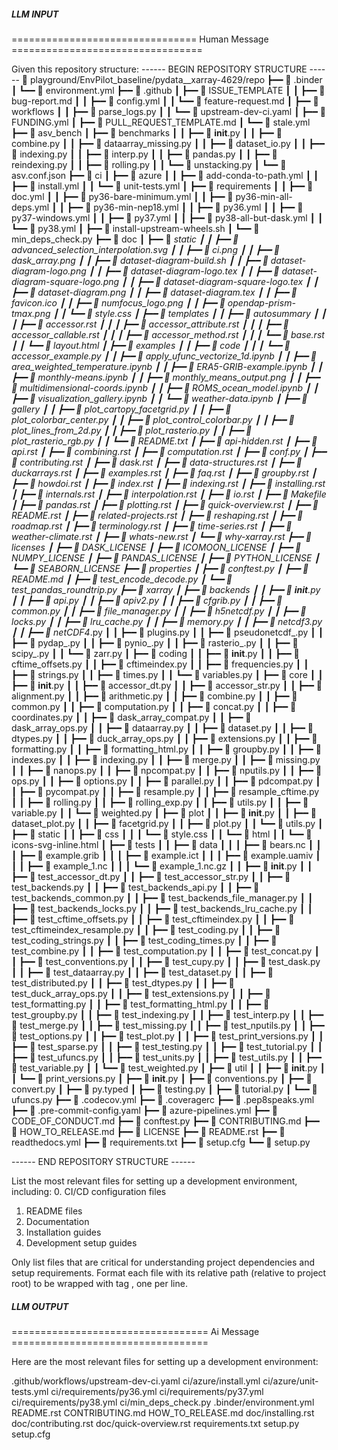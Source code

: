##### LLM INPUT #####
================================ Human Message =================================

Given this repository structure:
------ BEGIN REPOSITORY STRUCTURE ------
📂 playground/EnvPilot_baseline/pydata__xarray-4629/repo
┣━━ 📂 .binder
┃   ┗━━ 📄 environment.yml
┣━━ 📂 .github
┃   ┣━━ 📂 ISSUE_TEMPLATE
┃   ┃   ┣━━ 📄 bug-report.md
┃   ┃   ┣━━ 📄 config.yml
┃   ┃   ┗━━ 📄 feature-request.md
┃   ┣━━ 📂 workflows
┃   ┃   ┣━━ 🐍 parse_logs.py
┃   ┃   ┗━━ 📄 upstream-dev-ci.yaml
┃   ┣━━ 📄 FUNDING.yml
┃   ┣━━ 📄 PULL_REQUEST_TEMPLATE.md
┃   ┗━━ 📄 stale.yml
┣━━ 📂 asv_bench
┃   ┣━━ 📂 benchmarks
┃   ┃   ┣━━ 🐍 __init__.py
┃   ┃   ┣━━ 🐍 combine.py
┃   ┃   ┣━━ 🐍 dataarray_missing.py
┃   ┃   ┣━━ 🐍 dataset_io.py
┃   ┃   ┣━━ 🐍 indexing.py
┃   ┃   ┣━━ 🐍 interp.py
┃   ┃   ┣━━ 🐍 pandas.py
┃   ┃   ┣━━ 🐍 reindexing.py
┃   ┃   ┣━━ 🐍 rolling.py
┃   ┃   ┗━━ 🐍 unstacking.py
┃   ┗━━ 📄 asv.conf.json
┣━━ 📂 ci
┃   ┣━━ 📂 azure
┃   ┃   ┣━━ 📄 add-conda-to-path.yml
┃   ┃   ┣━━ 📄 install.yml
┃   ┃   ┗━━ 📄 unit-tests.yml
┃   ┣━━ 📂 requirements
┃   ┃   ┣━━ 📄 doc.yml
┃   ┃   ┣━━ 📄 py36-bare-minimum.yml
┃   ┃   ┣━━ 📄 py36-min-all-deps.yml
┃   ┃   ┣━━ 📄 py36-min-nep18.yml
┃   ┃   ┣━━ 📄 py36.yml
┃   ┃   ┣━━ 📄 py37-windows.yml
┃   ┃   ┣━━ 📄 py37.yml
┃   ┃   ┣━━ 📄 py38-all-but-dask.yml
┃   ┃   ┗━━ 📄 py38.yml
┃   ┣━━ 📄 install-upstream-wheels.sh
┃   ┗━━ 🐍 min_deps_check.py
┣━━ 📂 doc
┃   ┣━━ 📂 _static
┃   ┃   ┣━━ 📄 advanced_selection_interpolation.svg
┃   ┃   ┣━━ 📄 ci.png
┃   ┃   ┣━━ 📄 dask_array.png
┃   ┃   ┣━━ 📄 dataset-diagram-build.sh
┃   ┃   ┣━━ 📄 dataset-diagram-logo.png
┃   ┃   ┣━━ 📄 dataset-diagram-logo.tex
┃   ┃   ┣━━ 📄 dataset-diagram-square-logo.png
┃   ┃   ┣━━ 📄 dataset-diagram-square-logo.tex
┃   ┃   ┣━━ 📄 dataset-diagram.png
┃   ┃   ┣━━ 📄 dataset-diagram.tex
┃   ┃   ┣━━ 📄 favicon.ico
┃   ┃   ┣━━ 📄 numfocus_logo.png
┃   ┃   ┣━━ 📄 opendap-prism-tmax.png
┃   ┃   ┗━━ 📄 style.css
┃   ┣━━ 📂 _templates
┃   ┃   ┣━━ 📂 autosummary
┃   ┃   ┃   ┣━━ 📄 accessor.rst
┃   ┃   ┃   ┣━━ 📄 accessor_attribute.rst
┃   ┃   ┃   ┣━━ 📄 accessor_callable.rst
┃   ┃   ┃   ┣━━ 📄 accessor_method.rst
┃   ┃   ┃   ┗━━ 📄 base.rst
┃   ┃   ┗━━ 📄 layout.html
┃   ┣━━ 📂 examples
┃   ┃   ┣━━ 📂 _code
┃   ┃   ┃   ┗━━ 🐍 accessor_example.py
┃   ┃   ┣━━ 📄 apply_ufunc_vectorize_1d.ipynb
┃   ┃   ┣━━ 📄 area_weighted_temperature.ipynb
┃   ┃   ┣━━ 📄 ERA5-GRIB-example.ipynb
┃   ┃   ┣━━ 📄 monthly-means.ipynb
┃   ┃   ┣━━ 📄 monthly_means_output.png
┃   ┃   ┣━━ 📄 multidimensional-coords.ipynb
┃   ┃   ┣━━ 📄 ROMS_ocean_model.ipynb
┃   ┃   ┣━━ 📄 visualization_gallery.ipynb
┃   ┃   ┗━━ 📄 weather-data.ipynb
┃   ┣━━ 📂 gallery
┃   ┃   ┣━━ 🐍 plot_cartopy_facetgrid.py
┃   ┃   ┣━━ 🐍 plot_colorbar_center.py
┃   ┃   ┣━━ 🐍 plot_control_colorbar.py
┃   ┃   ┣━━ 🐍 plot_lines_from_2d.py
┃   ┃   ┣━━ 🐍 plot_rasterio.py
┃   ┃   ┣━━ 🐍 plot_rasterio_rgb.py
┃   ┃   ┗━━ 📄 README.txt
┃   ┣━━ 📄 api-hidden.rst
┃   ┣━━ 📄 api.rst
┃   ┣━━ 📄 combining.rst
┃   ┣━━ 📄 computation.rst
┃   ┣━━ 🐍 conf.py
┃   ┣━━ 📄 contributing.rst
┃   ┣━━ 📄 dask.rst
┃   ┣━━ 📄 data-structures.rst
┃   ┣━━ 📄 duckarrays.rst
┃   ┣━━ 📄 examples.rst
┃   ┣━━ 📄 faq.rst
┃   ┣━━ 📄 groupby.rst
┃   ┣━━ 📄 howdoi.rst
┃   ┣━━ 📄 index.rst
┃   ┣━━ 📄 indexing.rst
┃   ┣━━ 📄 installing.rst
┃   ┣━━ 📄 internals.rst
┃   ┣━━ 📄 interpolation.rst
┃   ┣━━ 📄 io.rst
┃   ┣━━ 📄 Makefile
┃   ┣━━ 📄 pandas.rst
┃   ┣━━ 📄 plotting.rst
┃   ┣━━ 📄 quick-overview.rst
┃   ┣━━ 📄 README.rst
┃   ┣━━ 📄 related-projects.rst
┃   ┣━━ 📄 reshaping.rst
┃   ┣━━ 📄 roadmap.rst
┃   ┣━━ 📄 terminology.rst
┃   ┣━━ 📄 time-series.rst
┃   ┣━━ 📄 weather-climate.rst
┃   ┣━━ 📄 whats-new.rst
┃   ┗━━ 📄 why-xarray.rst
┣━━ 📂 licenses
┃   ┣━━ 📄 DASK_LICENSE
┃   ┣━━ 📄 ICOMOON_LICENSE
┃   ┣━━ 📄 NUMPY_LICENSE
┃   ┣━━ 📄 PANDAS_LICENSE
┃   ┣━━ 📄 PYTHON_LICENSE
┃   ┗━━ 📄 SEABORN_LICENSE
┣━━ 📂 properties
┃   ┣━━ 🐍 conftest.py
┃   ┣━━ 📄 README.md
┃   ┣━━ 🐍 test_encode_decode.py
┃   ┗━━ 🐍 test_pandas_roundtrip.py
┣━━ 📂 xarray
┃   ┣━━ 📂 backends
┃   ┃   ┣━━ 🐍 __init__.py
┃   ┃   ┣━━ 🐍 api.py
┃   ┃   ┣━━ 🐍 apiv2.py
┃   ┃   ┣━━ 🐍 cfgrib_.py
┃   ┃   ┣━━ 🐍 common.py
┃   ┃   ┣━━ 🐍 file_manager.py
┃   ┃   ┣━━ 🐍 h5netcdf_.py
┃   ┃   ┣━━ 🐍 locks.py
┃   ┃   ┣━━ 🐍 lru_cache.py
┃   ┃   ┣━━ 🐍 memory.py
┃   ┃   ┣━━ 🐍 netcdf3.py
┃   ┃   ┣━━ 🐍 netCDF4_.py
┃   ┃   ┣━━ 🐍 plugins.py
┃   ┃   ┣━━ 🐍 pseudonetcdf_.py
┃   ┃   ┣━━ 🐍 pydap_.py
┃   ┃   ┣━━ 🐍 pynio_.py
┃   ┃   ┣━━ 🐍 rasterio_.py
┃   ┃   ┣━━ 🐍 scipy_.py
┃   ┃   ┗━━ 🐍 zarr.py
┃   ┣━━ 📂 coding
┃   ┃   ┣━━ 🐍 __init__.py
┃   ┃   ┣━━ 🐍 cftime_offsets.py
┃   ┃   ┣━━ 🐍 cftimeindex.py
┃   ┃   ┣━━ 🐍 frequencies.py
┃   ┃   ┣━━ 🐍 strings.py
┃   ┃   ┣━━ 🐍 times.py
┃   ┃   ┗━━ 🐍 variables.py
┃   ┣━━ 📂 core
┃   ┃   ┣━━ 🐍 __init__.py
┃   ┃   ┣━━ 🐍 accessor_dt.py
┃   ┃   ┣━━ 🐍 accessor_str.py
┃   ┃   ┣━━ 🐍 alignment.py
┃   ┃   ┣━━ 🐍 arithmetic.py
┃   ┃   ┣━━ 🐍 combine.py
┃   ┃   ┣━━ 🐍 common.py
┃   ┃   ┣━━ 🐍 computation.py
┃   ┃   ┣━━ 🐍 concat.py
┃   ┃   ┣━━ 🐍 coordinates.py
┃   ┃   ┣━━ 🐍 dask_array_compat.py
┃   ┃   ┣━━ 🐍 dask_array_ops.py
┃   ┃   ┣━━ 🐍 dataarray.py
┃   ┃   ┣━━ 🐍 dataset.py
┃   ┃   ┣━━ 🐍 dtypes.py
┃   ┃   ┣━━ 🐍 duck_array_ops.py
┃   ┃   ┣━━ 🐍 extensions.py
┃   ┃   ┣━━ 🐍 formatting.py
┃   ┃   ┣━━ 🐍 formatting_html.py
┃   ┃   ┣━━ 🐍 groupby.py
┃   ┃   ┣━━ 🐍 indexes.py
┃   ┃   ┣━━ 🐍 indexing.py
┃   ┃   ┣━━ 🐍 merge.py
┃   ┃   ┣━━ 🐍 missing.py
┃   ┃   ┣━━ 🐍 nanops.py
┃   ┃   ┣━━ 🐍 npcompat.py
┃   ┃   ┣━━ 🐍 nputils.py
┃   ┃   ┣━━ 🐍 ops.py
┃   ┃   ┣━━ 🐍 options.py
┃   ┃   ┣━━ 🐍 parallel.py
┃   ┃   ┣━━ 🐍 pdcompat.py
┃   ┃   ┣━━ 🐍 pycompat.py
┃   ┃   ┣━━ 🐍 resample.py
┃   ┃   ┣━━ 🐍 resample_cftime.py
┃   ┃   ┣━━ 🐍 rolling.py
┃   ┃   ┣━━ 🐍 rolling_exp.py
┃   ┃   ┣━━ 🐍 utils.py
┃   ┃   ┣━━ 🐍 variable.py
┃   ┃   ┗━━ 🐍 weighted.py
┃   ┣━━ 📂 plot
┃   ┃   ┣━━ 🐍 __init__.py
┃   ┃   ┣━━ 🐍 dataset_plot.py
┃   ┃   ┣━━ 🐍 facetgrid.py
┃   ┃   ┣━━ 🐍 plot.py
┃   ┃   ┗━━ 🐍 utils.py
┃   ┣━━ 📂 static
┃   ┃   ┣━━ 📂 css
┃   ┃   ┃   ┗━━ 📄 style.css
┃   ┃   ┗━━ 📂 html
┃   ┃       ┗━━ 📄 icons-svg-inline.html
┃   ┣━━ 📂 tests
┃   ┃   ┣━━ 📂 data
┃   ┃   ┃   ┣━━ 📄 bears.nc
┃   ┃   ┃   ┣━━ 📄 example.grib
┃   ┃   ┃   ┣━━ 📄 example.ict
┃   ┃   ┃   ┣━━ 📄 example.uamiv
┃   ┃   ┃   ┣━━ 📄 example_1.nc
┃   ┃   ┃   ┗━━ 📄 example_1.nc.gz
┃   ┃   ┣━━ 🐍 __init__.py
┃   ┃   ┣━━ 🐍 test_accessor_dt.py
┃   ┃   ┣━━ 🐍 test_accessor_str.py
┃   ┃   ┣━━ 🐍 test_backends.py
┃   ┃   ┣━━ 🐍 test_backends_api.py
┃   ┃   ┣━━ 🐍 test_backends_common.py
┃   ┃   ┣━━ 🐍 test_backends_file_manager.py
┃   ┃   ┣━━ 🐍 test_backends_locks.py
┃   ┃   ┣━━ 🐍 test_backends_lru_cache.py
┃   ┃   ┣━━ 🐍 test_cftime_offsets.py
┃   ┃   ┣━━ 🐍 test_cftimeindex.py
┃   ┃   ┣━━ 🐍 test_cftimeindex_resample.py
┃   ┃   ┣━━ 🐍 test_coding.py
┃   ┃   ┣━━ 🐍 test_coding_strings.py
┃   ┃   ┣━━ 🐍 test_coding_times.py
┃   ┃   ┣━━ 🐍 test_combine.py
┃   ┃   ┣━━ 🐍 test_computation.py
┃   ┃   ┣━━ 🐍 test_concat.py
┃   ┃   ┣━━ 🐍 test_conventions.py
┃   ┃   ┣━━ 🐍 test_cupy.py
┃   ┃   ┣━━ 🐍 test_dask.py
┃   ┃   ┣━━ 🐍 test_dataarray.py
┃   ┃   ┣━━ 🐍 test_dataset.py
┃   ┃   ┣━━ 🐍 test_distributed.py
┃   ┃   ┣━━ 🐍 test_dtypes.py
┃   ┃   ┣━━ 🐍 test_duck_array_ops.py
┃   ┃   ┣━━ 🐍 test_extensions.py
┃   ┃   ┣━━ 🐍 test_formatting.py
┃   ┃   ┣━━ 🐍 test_formatting_html.py
┃   ┃   ┣━━ 🐍 test_groupby.py
┃   ┃   ┣━━ 🐍 test_indexing.py
┃   ┃   ┣━━ 🐍 test_interp.py
┃   ┃   ┣━━ 🐍 test_merge.py
┃   ┃   ┣━━ 🐍 test_missing.py
┃   ┃   ┣━━ 🐍 test_nputils.py
┃   ┃   ┣━━ 🐍 test_options.py
┃   ┃   ┣━━ 🐍 test_plot.py
┃   ┃   ┣━━ 🐍 test_print_versions.py
┃   ┃   ┣━━ 🐍 test_sparse.py
┃   ┃   ┣━━ 🐍 test_testing.py
┃   ┃   ┣━━ 🐍 test_tutorial.py
┃   ┃   ┣━━ 🐍 test_ufuncs.py
┃   ┃   ┣━━ 🐍 test_units.py
┃   ┃   ┣━━ 🐍 test_utils.py
┃   ┃   ┣━━ 🐍 test_variable.py
┃   ┃   ┗━━ 🐍 test_weighted.py
┃   ┣━━ 📂 util
┃   ┃   ┣━━ 🐍 __init__.py
┃   ┃   ┗━━ 🐍 print_versions.py
┃   ┣━━ 🐍 __init__.py
┃   ┣━━ 🐍 conventions.py
┃   ┣━━ 🐍 convert.py
┃   ┣━━ 📄 py.typed
┃   ┣━━ 🐍 testing.py
┃   ┣━━ 🐍 tutorial.py
┃   ┗━━ 🐍 ufuncs.py
┣━━ 📄 .codecov.yml
┣━━ 📄 .coveragerc
┣━━ 📄 .pep8speaks.yml
┣━━ 📄 .pre-commit-config.yaml
┣━━ 📄 azure-pipelines.yml
┣━━ 📄 CODE_OF_CONDUCT.md
┣━━ 🐍 conftest.py
┣━━ 📄 CONTRIBUTING.md
┣━━ 📄 HOW_TO_RELEASE.md
┣━━ 📄 LICENSE
┣━━ 📄 README.rst
┣━━ 📄 readthedocs.yml
┣━━ 📄 requirements.txt
┣━━ 📄 setup.cfg
┗━━ 🐍 setup.py

------ END REPOSITORY STRUCTURE ------

List the most relevant files for setting up a development environment, including:
0. CI/CD configuration files
1. README files
2. Documentation
3. Installation guides
4. Development setup guides

Only list files that are critical for understanding project dependencies and setup requirements.
Format each file with its relative path (relative to project root) to be wrapped with tag <file> </file>, one per line.
##### LLM OUTPUT #####
================================== Ai Message ==================================

Here are the most relevant files for setting up a development environment:

<file>.github/workflows/upstream-dev-ci.yaml</file>
<file>ci/azure/install.yml</file>
<file>ci/azure/unit-tests.yml</file>
<file>ci/requirements/py36.yml</file>
<file>ci/requirements/py37.yml</file>
<file>ci/requirements/py38.yml</file>
<file>ci/min_deps_check.py</file>
<file>.binder/environment.yml</file>
<file>README.rst</file>
<file>CONTRIBUTING.md</file>
<file>HOW_TO_RELEASE.md</file>
<file>doc/installing.rst</file>
<file>doc/contributing.rst</file>
<file>doc/quick-overview.rst</file>
<file>requirements.txt</file>
<file>setup.py</file>
<file>setup.cfg</file>